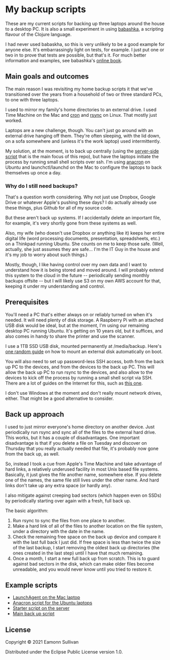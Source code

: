 # My backup scripts

These are my current scripts for backing up three laptops around the house to a desktop PC. It is also a small experiment in using [babashka](https://github.com/babashka/babashka), a scripting flavour of the Clojure language.

I had never used babaskha, so this is very unlikely to be a good example for anyone else. It's embarrassingly light on tests, for example. I just put one or two in to prove that tests are possible, but that's it. For much better information and examples, see babashka's [online book](https://book.babashka.org/#introduction).

## Main goals and outcomes

The main reason I was revisiting my home backup scripts it that we've transitioned over the years from a household of two or three standard PCs, to one with three laptops.

I used to mirror my family's home directories to an external drive. I used Time Machine on the Mac and [cron](http://manpages.ubuntu.com/manpages/focal/en/man3/cron.3tcl.html) and [rsync](http://manpages.ubuntu.com/manpages/focal/man1/rsync.1.html) on Linux. That mostly just worked.

Laptops are a new challenge, though. You can't just go around with an external drive hanging off them. They're often sleeping, with the lid down, on a sofa somewhere and (unless it's the work laptop) used intermittently.

My solution, at the moment, is to back up centrally (using the [server-side script](src/eamonnsullivan/backup.clj) that is the main focus of this repo), but have the laptops initiate the process by running small shell scripts over ssh. I'm using [anacron](http://manpages.ubuntu.com/manpages/focal/man8/anacron.8.html) on Ubuntu and launchctl/launchd on the Mac to configure the laptops to back themselves up once a day.

### Why do I still need backups?

That's a question worth considering. Why not just use Dropbox, Google Drive or whatever Apple's pushing these days? I do actually already use these things, plus Github for all of my source code.

But these aren't back up systems. If I accidentally delete an important file, for example, it's very shortly gone from these systems as well.

Also, my wife (who doesn't use Dropbox or anything like it) keeps her entire digital life (word processing documents, presentation, spreadsheets, etc.) on a Thinkpad running Ubuntu. She counts on me to keep those safe. (Well, actually, she just assumes they are safe... I'm the IT Guy in the house and it's my job to worry about such things.)

Mostly, though, I like having control over my own data and I want to understand how it is being stored and moved around. I will probably extend this system to the cloud in the future -- periodically sending monthly backups offsite -- but I will likely use S3 on my own AWS account for that, keeping it under my understanding and control.

## Prerequisites

You'll need a PC that's either always on or reliably turned on when it's needed. It will need plenty of disk storage. A Raspberry Pi with an attached USB disk would be ideal, but at the moment, I'm using our remaining desktop PC running Ubuntu. It's getting on 10 years old, but it suffices, and also comes in handy to share the printer and use the scanner.

I use a 1TB SSD USB disk, mounted permanently at /media/backup. Here's [one random guide](https://www.techrepublic.com/article/how-to-properly-automount-a-drive-in-ubuntu-linux/) on how to mount an external disk automatically on boot.

You will also need to set up password-less SSH access, both from the back up PC to the devices, and from the devices to the back up PC. This will allow the back up PC to run rsync to the devices, and also allow to the devices to kick off the process by running a small shell script via SSH. There are a lot of guides on the Internet for this, such as [this one](https://linuxize.com/post/how-to-setup-passwordless-ssh-login/).

I don't use Windows at the moment and don't really mount network drives, either. That might be a good alternative to consider.

## Back up approach

I used to just mirror everyone's home directory on another device. Just periodically run rsync and sync all of the files to the external hard drive. This works, but it has a couple of disadvantages. One important disadvantage is that if you delete a file on Tuesday and discover on Thursday that you really actually needed that file, it's probably now gone from the back up, as well.

So, instead I took a cue from Apple's Time Machine and take advantage of hard links, a relatively underused facility in most Unix based file systems. Basically, it just gives the file another name, somewhere else. If you delete one of the names, the same file still lives under the other name. And hard links don't take up any extra space (or hardly any).

I also mitigate against creeping bad sectors (which happen even on SSDs) by periodically starting over again with a fresh, full back up.

The basic algorithm:

 1. Run rsync to sync the files from one place to another.
 1. Make a hard link of all of the files to another location on the file system, under a directory with the date in the name.
 1. Check the remaining free space on the back up device and compare it with the last full back I just did. If free space is less than twice the size of the last backup, I start removing the oldest back up directories (the ones created in the last step) until I have that much remaining.
 1. Once a month, I start a new full back up from scratch. This is to guard against bad sectors in the disk, which can make older files become unreadable, and you would never know until you tried to restore it.

## Example scripts

 * [LaunchAgent on the Mac laptop](LaunchAgent/)
 * [Anacron script for the Ubuntu laptops](anacron/)
 * [Starter script on the server](server/)
 * [Main back up script](src/eamonnsullivan/backup.clj)

## License

Copyright © 2021 Eamonn Sullivan

Distributed under the Eclipse Public License version 1.0.
